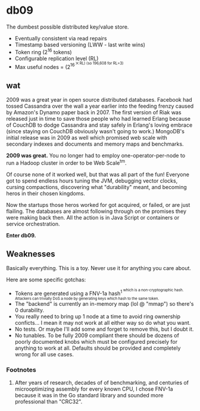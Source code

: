 # db09

The dumbest possible distributed key/value store.

* Eventually consistent via read repairs
* Timestamp based versioning (LWW - last write wins)
* Token ring (2<sup>16</sup> tokens)
* Configurable replication level (RL)
* Max useful nodes = (2<sup>16<sup> ⨉ RL) (so 196,608 for RL=3)

## wat

2009 was a great year in open source distributed databases. Facebook had tossed
Cassandra over the wall a year earlier into the feeding frenzy caused by
Amazon's Dynamo paper back in 2007. The first version of Riak was released just
in time to save those people who had learned Erlang because of CouchDB to dodge
Cassandra and stay safely in Erlang's loving embrace (since staying on CouchDB
obviously wasn't going to work.) MongoDB's initial release was in 2009 as well
which promised web scale with secondary indexes and documents and memory maps
and benchmarks.

**2009 was great.** You no longer had to employ one-operator-per-node to run a
Hadoop cluster in order to be Web Scale<sup>tm</sup>.

Of course none of it worked well, but that was all part of the fun! Everyone
got to spend endless hours tuning the JVM, debugging vector clocks, cursing
compactions, discovering what "durability" meant, and becoming heros in their
chosen kingdoms.

Now the startups those heros worked for got acquired, or failed, or are just
flailing. The databases are almost following through on the promises they were
making back then. All the action is in Java Script or containers or service
orchestration.

**Enter db09.**

## Weaknesses

Basically everything. This is a toy. Never use it for anything you care about.

Here are some specific gotchas:

* Tokens are generated using a FNV-1a hash<sup>1<sup> which is a
  non-cryptographic hash.  Attackers can trivially DoS a node by generating
  keys which hash to the same token.
* The "backend" is currently an in-memory map (lol @ "mmap") so there's 0
  durability.
* You really need to bring up 1 node at a time to avoid ring ownership
  conficts... I mean it may not work at all either way so do what you want.
* No tests. Or maybe I'll add some and forget to remove this, but I doubt it.
* No tunables. To be fully 2009 compliant there should be dozens of poorly
  documented knobs which must be configured precisely for anything to work at
  all. Defaults should be provided and completely wrong for all use cases.

### Footnotes

1. After years of research, decades of of benchmarking, and centuries of
   microoptimizing assembly for every known CPU, I chose FNV-1a because it was
   in the Go standard library and sounded more professional than "CRC32".
